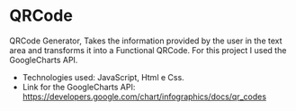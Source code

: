 # QRCode

QRCode Generator, Takes the information provided by the user in the text area and transforms it into a Functional QRCode. For this project I used the GoogleCharts API.

- Technologies used: JavaScript, Html e Css.
- Link for the GoogleCharts API: https://developers.google.com/chart/infographics/docs/qr_codes
